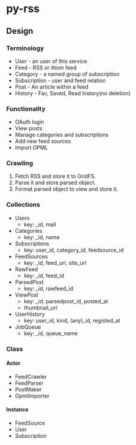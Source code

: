 py-rss
======

## Design

### Terminology

* User - an user of this service
* Feed - RSS or Atom feed
* Category - a named group of subscription
* Subscription - user and feed relation
* Post - An article within a feed
* History - Fav, Saved, Read history(no deletion)

### Functionality

* OAuth login
* View posts
* Manage categories and subscriptions
* Add new feed sources
* Import OPML

### Crawling

1. Fetch RSS and store it to GridFS.
2. Parse it and store parsed object.
3. Format parsed object to view and store it.

### Collections

* Users
    * key: _id, mail
* Categories
    * key: _id, name
* Subscriptions
    * key: user_id, category_id, feedsource_id
* FeedSources
    * key: _id, feed_url, site_url
* RawFeed
    * key: _id, feed_id
* ParsedPost
    * key: _id, rawfeed_id
* ViewPost
    * key: _id, parsedpost_id, posted_at
    * thumbnail_url
* UserHistory
    * key: user_id, kind, (any)_id, registed_at
* JobQueue
    * key: _id, queue_name

### Class

#### Actor

* FeedCrawler
* FeedParser
* PostMaker
* OpmlImporter

#### Instance

* FeedSource
* User
* Subscription
